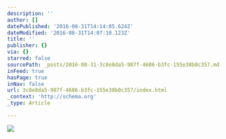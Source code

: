 ```yaml
---
description: ''
author: []
datePublished: '2016-08-31T14:14:05.624Z'
dateModified: '2016-08-31T14:07:10.123Z'
title: ''
publisher: {}
via: {}
starred: false
sourcePath: _posts/2016-08-31-3c8e8da5-987f-4686-b3fc-155e38b0c357.md
inFeed: true
hasPage: true
inNav: false
url: 3c8e8da5-987f-4686-b3fc-155e38b0c357/index.html
_context: 'http://schema.org'
_type: Article

---
```

![](https://the-grid-user-content.s3-us-west-2.amazonaws.com/f553812c-813d-4cf7-be76-2e770ff0ac35.jpg)